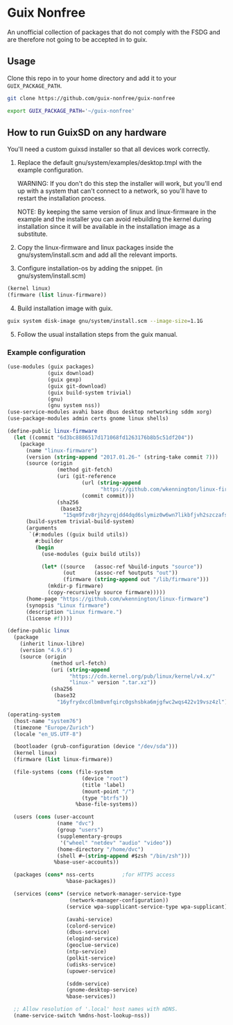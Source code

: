 # Guix Nonfree

An unofficial collection of packages that do not comply with the FSDG and are
therefore not going to be accepted in to guix.

## Usage

Clone this repo in to your home directory and add it to your `GUIX_PACKAGE_PATH`.

```sh
git clone https://github.com/guix-nonfree/guix-nonfree

export GUIX_PACKAGE_PATH='~/guix-nonfree'
```

## How to run GuixSD on any hardware

You'll need a custom guixsd installer so that all devices work correctly.

1. Replace the default gnu/system/examples/desktop.tmpl with the example
   configuration.

   WARNING: If you don't do this step the installer will work, but you'll end up
   with a system that can't connect to a network, so you'll have to restart the
   installation process.

   NOTE: By keeping the same version of linux and linux-firmware in the example
   and the installer you can avoid rebuilding the kernel during installation
   since it will be available in the installation image as a substitute.

2. Copy the linux-firmware and linux packages inside the gnu/system/install.scm
   and add all the relevant imports.
3. Configure installation-os by adding the snippet. (in gnu/system/install.scm)

```scheme
(kernel linux)
(firmware (list linux-firmware))
```

4. Build installation image with guix.

```sh
guix system disk-image gnu/system/install.scm --image-size=1.1G
```

5. Follow the usual installation steps from the guix manual.


### Example configuration

```scheme
(use-modules (guix packages)
             (guix download)
             (guix gexp)
             (guix git-download)
             (guix build-system trivial)
             (gnu)
             (gnu system nss))
(use-service-modules avahi base dbus desktop networking sddm xorg)
(use-package-modules admin certs gnome linux shells)

(define-public linux-firmware
  (let ((commit "6d3bc8886517d171068fd1263176b8b5c51df204"))
    (package
      (name "linux-firmware")
      (version (string-append "2017.01.26-" (string-take commit 7)))
      (source (origin
                (method git-fetch)
                (uri (git-reference
                        (url (string-append
                              "https://github.com/wkennington/linux-firmware"))
                        (commit commit)))
                (sha256
                 (base32
                  "15qm9fzv8rjhzyrqjdd4dqd6slymiz0w6wn7likbfjvh2szczafs"))))
      (build-system trivial-build-system)
      (arguments
       `(#:modules ((guix build utils))
         #:builder
         (begin
           (use-modules (guix build utils))

           (let* ((source   (assoc-ref %build-inputs "source"))
                  (out      (assoc-ref %outputs "out"))
                  (firmware (string-append out "/lib/firmware")))
             (mkdir-p firmware)
             (copy-recursively source firmware)))))
      (home-page "https://github.com/wkennington/linux-firmware")
      (synopsis "Linux firmware")
      (description "Linux firmware.")
      (license #f))))

(define-public linux
  (package
    (inherit linux-libre)
    (version "4.9.6")
    (source (origin
              (method url-fetch)
              (uri (string-append
                    "https://cdn.kernel.org/pub/linux/kernel/v4.x/"
                    "linux-" version ".tar.xz"))
              (sha256
               (base32
                "16yfrydxcdlbm8vmfqirc0gshsbka6mjgfwc2wqs422v19vsz4zl"))))))

(operating-system
  (host-name "system76")
  (timezone "Europe/Zurich")
  (locale "en_US.UTF-8")

  (bootloader (grub-configuration (device "/dev/sda")))
  (kernel linux)
  (firmware (list linux-firmware))

  (file-systems (cons (file-system
                        (device "root")
                        (title 'label)
                        (mount-point "/")
                        (type "btrfs"))
                      %base-file-systems))

  (users (cons (user-account
                (name "dvc")
                (group "users")
                (supplementary-groups
                 '("wheel" "netdev" "audio" "video"))
                (home-directory "/home/dvc")
                (shell #~(string-append #$zsh "/bin/zsh")))
               %base-user-accounts))

  (packages (cons* nss-certs         ;for HTTPS access
                   %base-packages))

  (services (cons* (service network-manager-service-type
                    (network-manager-configuration))
                   (service wpa-supplicant-service-type wpa-supplicant)

                   (avahi-service)
                   (colord-service)
                   (dbus-service)
                   (elogind-service)
                   (geoclue-service)
                   (ntp-service)
                   (polkit-service)
                   (udisks-service)
                   (upower-service)

                   (sddm-service)
                   (gnome-desktop-service)
                   %base-services))

  ;; Allow resolution of '.local' host names with mDNS.
  (name-service-switch %mdns-host-lookup-nss))
```
